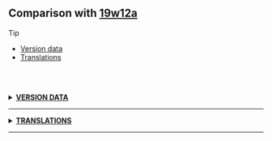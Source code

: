 ## Comparison with [19w12a](https://github.com/PixiGeko/Minecraft-generated-data/tree/19w12a)

> [!TIP]
> - [Version data](#version-data)
> - [Translations](#translations)

<br/><br/>
<details><summary><b><ins>VERSION DATA</ins></b><a name="version-data"></a></summary>
<br/>
<table><tr><th></th><th align="left">19w12a</th><th>19w12b</th></tr><tr><td>World version</td><td><pre>1940</pre></td><td><pre>1941</pre></td></tr><tr><td>Protocol version</td><td><pre>466</pre></td><td><pre>467</pre></td></tr></table>
</details>
<hr/>
<details><summary><b><ins>TRANSLATIONS</ins></b><a name="translations"></a></summary>
<br/>
<details>
<summary>
Keys
</summary>

```diff
+ narrator.screen.title: Title Screen
+ narrator.select: Selected: %s
```

</details>
</details>
<hr/>